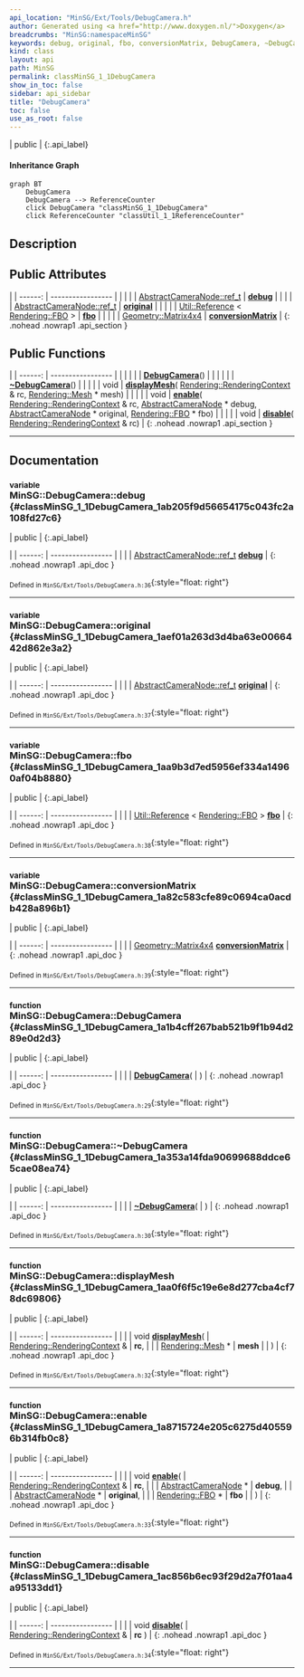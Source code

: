 ```yaml
---
api_location: "MinSG/Ext/Tools/DebugCamera.h"
author: Generated using <a href="http://www.doxygen.nl/">Doxygen</a>
breadcrumbs: "MinSG:namespaceMinSG"
keywords: debug, original, fbo, conversionMatrix, DebugCamera, ~DebugCamera, displayMesh, enable, disable
kind: class
layout: api
path: MinSG
permalink: classMinSG_1_1DebugCamera
show_in_toc: false
sidebar: api_sidebar
title: "DebugCamera"
toc: false
use_as_root: false
---
```


| public |
{:.api_label}

#### Inheritance Graph

```mermaid
graph BT
	DebugCamera
	DebugCamera --> ReferenceCounter
	click DebugCamera "classMinSG_1_1DebugCamera"
	click ReferenceCounter "classUtil_1_1ReferenceCounter"
```

## Description





## Public Attributes

|
| ------: | ----------------- |
|  | |
| [AbstractCameraNode::ref_t](classMinSG_1_1AbstractCameraNode#classMinSG_1_1AbstractCameraNode_1a1b7dec1c85f3ef383fa66485f124905c) | **[debug](#classMinSG_1_1DebugCamera_1ab205f9d56654175c043fc2a108fd27c6)**  |
|  | |
| [AbstractCameraNode::ref_t](classMinSG_1_1AbstractCameraNode#classMinSG_1_1AbstractCameraNode_1a1b7dec1c85f3ef383fa66485f124905c) | **[original](#classMinSG_1_1DebugCamera_1aef01a263d3d4ba63e0066442d862e3a2)**  |
|  | |
| [Util::Reference](classUtil_1_1Reference) < [Rendering::FBO](classRendering_1_1FBO) > | **[fbo](#classMinSG_1_1DebugCamera_1aa9b3d7ed5956ef334a14960af04b8880)**  |
|  | |
| [Geometry::Matrix4x4](namespaceGeometry#namespaceGeometry_1a1dec338534190ba5915a7dc75b38fcbe) | **[conversionMatrix](#classMinSG_1_1DebugCamera_1a82c583cfe89c0694ca0acdb428a896b1)**  |
{: .nohead .nowrap1 .api_section }


## Public Functions

|
| ------: | ----------------- |
|  | |
|  | **[DebugCamera](#classMinSG_1_1DebugCamera_1a1b4cff267bab521b9f1b94d289e0d2d3)**() |
|  | |
|  | **[~DebugCamera](#classMinSG_1_1DebugCamera_1a353a14fda90699688ddce65cae08ea74)**() |
|  | |
| void | **[displayMesh](#classMinSG_1_1DebugCamera_1aa0f6f5c19e6e8d277cba4cf78dc69806)**( [Rendering::RenderingContext](classRendering_1_1RenderingContext) & rc,  [Rendering::Mesh](classRendering_1_1Mesh) * mesh) |
|  | |
| void | **[enable](#classMinSG_1_1DebugCamera_1a8715724e205c6275d405596b314fb0c8)**( [Rendering::RenderingContext](classRendering_1_1RenderingContext) & rc,  [AbstractCameraNode](classMinSG_1_1AbstractCameraNode) * debug,  [AbstractCameraNode](classMinSG_1_1AbstractCameraNode) * original,  [Rendering::FBO](classRendering_1_1FBO) * fbo) |
|  | |
| void | **[disable](#classMinSG_1_1DebugCamera_1ac856b6ec93f29d2a7f01aa4a95133dd1)**( [Rendering::RenderingContext](classRendering_1_1RenderingContext) & rc) |
{: .nohead .nowrap1 .api_section }


-------------------------------------------------------------------

## Documentation

### <small>variable</small><br/> MinSG::DebugCamera::debug {#classMinSG_1_1DebugCamera_1ab205f9d56654175c043fc2a108fd27c6}

| public |
{:.api_label}

|
| ------: | ----------------- |
|  |
| [AbstractCameraNode::ref_t](classMinSG_1_1AbstractCameraNode#classMinSG_1_1AbstractCameraNode_1a1b7dec1c85f3ef383fa66485f124905c) **[debug](#classMinSG_1_1DebugCamera_1ab205f9d56654175c043fc2a108fd27c6)**  |
{: .nohead .nowrap1 .api_doc }





<sub>Defined in `MinSG/Ext/Tools/DebugCamera.h:36`</sub>{:style="float: right"}

-------------------------------------------------------------------

### <small>variable</small><br/> MinSG::DebugCamera::original {#classMinSG_1_1DebugCamera_1aef01a263d3d4ba63e0066442d862e3a2}

| public |
{:.api_label}

|
| ------: | ----------------- |
|  |
| [AbstractCameraNode::ref_t](classMinSG_1_1AbstractCameraNode#classMinSG_1_1AbstractCameraNode_1a1b7dec1c85f3ef383fa66485f124905c) **[original](#classMinSG_1_1DebugCamera_1aef01a263d3d4ba63e0066442d862e3a2)**  |
{: .nohead .nowrap1 .api_doc }





<sub>Defined in `MinSG/Ext/Tools/DebugCamera.h:37`</sub>{:style="float: right"}

-------------------------------------------------------------------

### <small>variable</small><br/> MinSG::DebugCamera::fbo {#classMinSG_1_1DebugCamera_1aa9b3d7ed5956ef334a14960af04b8880}

| public |
{:.api_label}

|
| ------: | ----------------- |
|  |
| [Util::Reference](classUtil_1_1Reference) < [Rendering::FBO](classRendering_1_1FBO) > **[fbo](#classMinSG_1_1DebugCamera_1aa9b3d7ed5956ef334a14960af04b8880)**  |
{: .nohead .nowrap1 .api_doc }





<sub>Defined in `MinSG/Ext/Tools/DebugCamera.h:38`</sub>{:style="float: right"}

-------------------------------------------------------------------

### <small>variable</small><br/> MinSG::DebugCamera::conversionMatrix {#classMinSG_1_1DebugCamera_1a82c583cfe89c0694ca0acdb428a896b1}

| public |
{:.api_label}

|
| ------: | ----------------- |
|  |
| [Geometry::Matrix4x4](namespaceGeometry#namespaceGeometry_1a1dec338534190ba5915a7dc75b38fcbe) **[conversionMatrix](#classMinSG_1_1DebugCamera_1a82c583cfe89c0694ca0acdb428a896b1)**  |
{: .nohead .nowrap1 .api_doc }





<sub>Defined in `MinSG/Ext/Tools/DebugCamera.h:39`</sub>{:style="float: right"}

-------------------------------------------------------------------

### <small>function</small><br/> MinSG::DebugCamera::DebugCamera {#classMinSG_1_1DebugCamera_1a1b4cff267bab521b9f1b94d289e0d2d3}

| public |
{:.api_label}

|
| ------: | ----------------- |
|  |
|  **[DebugCamera](#classMinSG_1_1DebugCamera_1a1b4cff267bab521b9f1b94d289e0d2d3)**( |  ) |
{: .nohead .nowrap1 .api_doc }





<sub>Defined in `MinSG/Ext/Tools/DebugCamera.h:29`</sub>{:style="float: right"}

-------------------------------------------------------------------

### <small>function</small><br/> MinSG::DebugCamera::~DebugCamera {#classMinSG_1_1DebugCamera_1a353a14fda90699688ddce65cae08ea74}

| public |
{:.api_label}

|
| ------: | ----------------- |
|  |
|  **[~DebugCamera](#classMinSG_1_1DebugCamera_1a353a14fda90699688ddce65cae08ea74)**( |  ) |
{: .nohead .nowrap1 .api_doc }





<sub>Defined in `MinSG/Ext/Tools/DebugCamera.h:30`</sub>{:style="float: right"}

-------------------------------------------------------------------

### <small>function</small><br/> MinSG::DebugCamera::displayMesh {#classMinSG_1_1DebugCamera_1aa0f6f5c19e6e8d277cba4cf78dc69806}

| public |
{:.api_label}

|
| ------: | ----------------- |
|  |
| void **[displayMesh](#classMinSG_1_1DebugCamera_1aa0f6f5c19e6e8d277cba4cf78dc69806)**( |  [Rendering::RenderingContext](classRendering_1_1RenderingContext) & | **rc**, |
| |  [Rendering::Mesh](classRendering_1_1Mesh) * | **mesh** |
|   ) |
{: .nohead .nowrap1 .api_doc }





<sub>Defined in `MinSG/Ext/Tools/DebugCamera.h:32`</sub>{:style="float: right"}

-------------------------------------------------------------------

### <small>function</small><br/> MinSG::DebugCamera::enable {#classMinSG_1_1DebugCamera_1a8715724e205c6275d405596b314fb0c8}

| public |
{:.api_label}

|
| ------: | ----------------- |
|  |
| void **[enable](#classMinSG_1_1DebugCamera_1a8715724e205c6275d405596b314fb0c8)**( |  [Rendering::RenderingContext](classRendering_1_1RenderingContext) & | **rc**, |
| |  [AbstractCameraNode](classMinSG_1_1AbstractCameraNode) * | **debug**, |
| |  [AbstractCameraNode](classMinSG_1_1AbstractCameraNode) * | **original**, |
| |  [Rendering::FBO](classRendering_1_1FBO) * | **fbo** |
|   ) |
{: .nohead .nowrap1 .api_doc }





<sub>Defined in `MinSG/Ext/Tools/DebugCamera.h:33`</sub>{:style="float: right"}

-------------------------------------------------------------------

### <small>function</small><br/> MinSG::DebugCamera::disable {#classMinSG_1_1DebugCamera_1ac856b6ec93f29d2a7f01aa4a95133dd1}

| public |
{:.api_label}

|
| ------: | ----------------- |
|  |
| void **[disable](#classMinSG_1_1DebugCamera_1ac856b6ec93f29d2a7f01aa4a95133dd1)**( |  [Rendering::RenderingContext](classRendering_1_1RenderingContext) & | **rc** ) |
{: .nohead .nowrap1 .api_doc }





<sub>Defined in `MinSG/Ext/Tools/DebugCamera.h:34`</sub>{:style="float: right"}

-------------------------------------------------------------------

